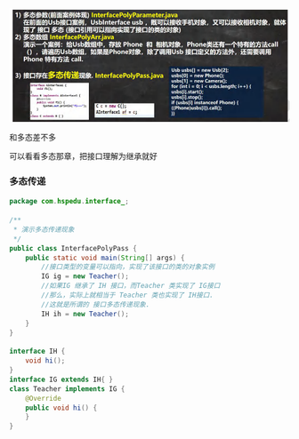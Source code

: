 ![image-20230622212407959](image-20230622212407959.png)

和多态差不多

可以看看多态那章，把接口理解为继承就好



### 多态传递

````java
package com.hspedu.interface_;

/**
 * 演示多态传递现象
 */
public class InterfacePolyPass {
    public static void main(String[] args) {
        //接口类型的变量可以指向，实现了该接口的类的对象实例
        IG ig = new Teacher();
        //如果IG 继承了 IH 接口，而Teacher 类实现了 IG接口
        //那么，实际上就相当于 Teacher 类也实现了 IH接口.
        //这就是所谓的 接口多态传递现象.
        IH ih = new Teacher();
    }
}

interface IH {
    void hi();
}
interface IG extends IH{ }
class Teacher implements IG {
    @Override
    public void hi() {
    }
}

````